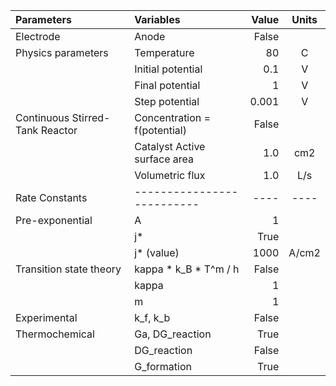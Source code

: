| Parameters                      | Variables                    | Value | Units |
|:--------------------------------|:-----------------------------|------:|:-----:|
| Electrode                       | Anode                        | False |       |
| Physics parameters              | Temperature                  |    80 |   C   |
|                                 | Initial potential            |   0.1 |   V   |
|                                 | Final potential              |     1 |   V   |
|                                 | Step potential               | 0.001 |   V   |
| Continuous Stirred-Tank Reactor | Concentration = f(potential) | False |       |
|                                 | Catalyst Active surface area |   1.0 |  cm2  |
|                                 | Volumetric flux              |   1.0 |  L/s  |
| Rate Constants                  | --------------------------   |  ---- | ----  |
| Pre-exponential                 | A                            |     1 |       |
|                                 | j*                           |  True |       |
|                                 | j* (value)                   |  1000 | A/cm2 |
| Transition state theory         | kappa * k_B * T^m / h        | False |       |
|                                 | kappa                        |     1 |       |
|                                 | m                            |     1 |       |
| Experimental                    | k_f, k_b                     | False |       |
| Thermochemical                  | Ga, DG_reaction              |  True |       |
|                                 | DG_reaction                  | False |       |
|                                 | G_formation                  |  True |       |
